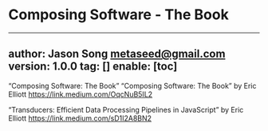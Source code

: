 # Composing Software - The Book
---
author: Jason Song <metaseed@gmail.com>
version: 1.0.0
tag: []
enable: [toc]
---
“Composing Software: The Book”
“Composing Software: The Book” by Eric Elliott https://link.medium.com/OqcNuB5IL2

“Transducers: Efficient Data Processing Pipelines in JavaScript” by Eric Elliott https://link.medium.com/sD1I2A8BN2

